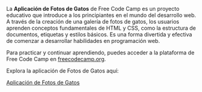 La **Aplicación de Fotos de Gatos** de Free Code Camp es un proyecto educativo que introduce a los principiantes en el mundo del desarrollo web. A través de la creación de una galería de fotos de gatos, los usuarios aprenden conceptos fundamentales de HTML y CSS, como la estructura de documentos, etiquetas y estilos básicos. Es una forma divertida y efectiva de comenzar a desarrollar habilidades en programación web.

Para practicar y continuar aprendiendo, puedes acceder a la plataforma de Free Code Camp en [freecodecamp.org](https://www.freecodecamp.org/).

Explora la aplicación de Fotos de Gatos aquí:

<a href="https://informaticaempresarial-tic-docente.github.io/CatPhotoApp/">Aplicación de Fotos de Gatos</a>


